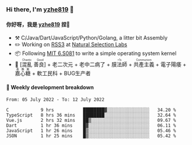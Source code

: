 ### Hi there, I'm [yzhe819](https://github.com/yzhe819) 👋

#### 你好呀，我是 [yzhe819](https://github.com/yzhe819) 捏👋

- :hammer_and_pick: C/Java/Dart/JavaScript/Python/Golang, a litter bit Assembly
- :pencil2: Working on [RSS3](https://github.com/NaturalSelectionLabs/RSS3) at [Natural Selection Labs](https://github.com/NaturalSelectionLabs)
- 📦 Following [MIT 6.S081](https://pdos.csail.mit.edu/6.S081/2020/) to write a simple operating system kernel
- 🔑 <ruby>[混亂 善良]<rp>（</rp><rt>Chaotic Good</rt><rp>）</rp></ruby> + 老二次元 + 老中二病了 + <ruby>膜法師<rp>（</rp><rt>+1s</rt><rp>）</rp></ruby> +  <ruby>共產主義<rp>（</rp><rt>Communism</rt><rp>）</rp></ruby> + 電子陽痿 + <ruby>嘉心糖<rp>（</rp><rt>嘉晚飯</rt><rp>）</rp></ruby> + 軟工民科 + BUG生产者



#### 📝 Weekly development breakdown

<!--START_SECTION:waka-->

```text
From: 05 July 2022 - To: 12 July 2022

C            9 hrs           ████████▓░░░░░░░░░░░░░░░░   34.20 %
TypeScript   8 hrs 36 mins   ████████░░░░░░░░░░░░░░░░░   32.64 %
Vue.js       2 hrs 32 mins   ██▒░░░░░░░░░░░░░░░░░░░░░░   09.67 %
Dart         1 hr 36 mins    █▓░░░░░░░░░░░░░░░░░░░░░░░   06.11 %
JavaScript   1 hr 26 mins    █▒░░░░░░░░░░░░░░░░░░░░░░░   05.46 %
JSON         1 hr 25 mins    █▒░░░░░░░░░░░░░░░░░░░░░░░   05.42 %
```

<!--END_SECTION:waka-->



